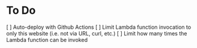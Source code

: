 # To Do

[ ] Auto-deploy with Github Actions
[ ] Limit Lambda function invocation to only this website (i.e. not via URL, curl, etc.)
[ ] Limit how many times the Lambda function can be invoked
